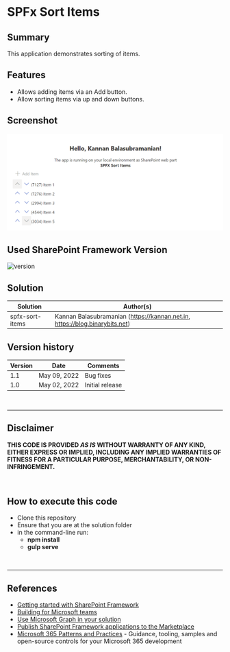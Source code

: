 # SPFx Sort Items

## Summary

This application demonstrates sorting of items.

## Features

- Allows adding items via an Add button.
- Allow sorting items via up and down buttons.

## Screenshot
![Screenshot](https://github.com/kannan-balasubramanian/spfx-sort-items/blob/master/Screenshot.png)

## Used SharePoint Framework Version

![version](https://img.shields.io/badge/version-1.14-green.svg)

## Solution

Solution|Author(s)
--------|---------
spfx-sort-items | Kannan Balasubramanian (https://kannan.net.in, https://blog.binarybits.net)

## Version history

Version|Date|Comments
-------|----|--------
1.1|May 09, 2022|Bug fixes
1.0|May 02, 2022|Initial release

<br/>

---

## Disclaimer

**THIS CODE IS PROVIDED *AS IS* WITHOUT WARRANTY OF ANY KIND, EITHER EXPRESS OR IMPLIED, INCLUDING ANY IMPLIED WARRANTIES OF FITNESS FOR A PARTICULAR PURPOSE, MERCHANTABILITY, OR NON-INFRINGEMENT.**

<br/>

## How to execute this code

- Clone this repository
- Ensure that you are at the solution folder
- in the command-line run:
  - **npm install**
  - **gulp serve**

<br/>

---

## References

- [Getting started with SharePoint Framework](https://docs.microsoft.com/en-us/sharepoint/dev/spfx/set-up-your-developer-tenant)
- [Building for Microsoft teams](https://docs.microsoft.com/en-us/sharepoint/dev/spfx/build-for-teams-overview)
- [Use Microsoft Graph in your solution](https://docs.microsoft.com/en-us/sharepoint/dev/spfx/web-parts/get-started/using-microsoft-graph-apis)
- [Publish SharePoint Framework applications to the Marketplace](https://docs.microsoft.com/en-us/sharepoint/dev/spfx/publish-to-marketplace-overview)
- [Microsoft 365 Patterns and Practices](https://aka.ms/m365pnp) - Guidance, tooling, samples and open-source controls for your Microsoft 365 development
